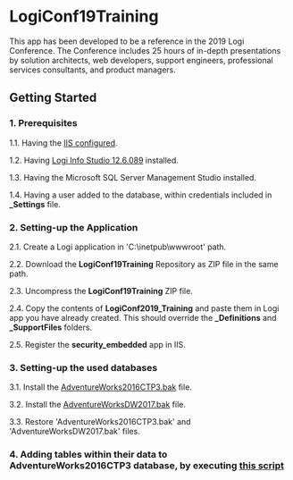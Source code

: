 # LogiConf19Training
This app has been developed to be a reference in the 2019 Logi Conference. The Conference includes 25 hours of in-depth presentations by solution architects, web developers, support engineers, professional services consultants, and product managers.

## Getting Started
### 1. Prerequisites
1.1. Having the [IIS configured](https://documentation.logianalytics.com/logiinfov12/content/installing-logi-info-on-windows-10.htm).

1.2. Having [Logi Info Studio 12.6.089](https://documentation.logianalytics.com/logiinfov12/content/installing-logi-info-on-windows-10.htm) installed.

1.3. Having the Microsoft SQL Server Management Studio installed.

1.4. Having a user added to the database, within credentials included in **_Settings** file.

### 2. Setting-up the Application
2.1. Create a Logi application in 'C:\inetpub\wwwroot' path.

2.2. Download the **LogiConf19Training** Repository as ZIP file in the same path.

2.3. Uncompress the **LogiConf19Training** ZIP file.

2.4. Copy the contents of **LogiConf2019_Training** and paste them in Logi app you have already created. This should override the **_Definitions** and **_SupportFiles** folders.

2.5. Register the **security_embedded** app in IIS.  

### 3. Setting-up the used databases
3.1. Install the [AdventureWorks2016CTP3.bak](https://www.microsoft.com/en-us/download/details.aspx?id=49502) file.

3.2. Install the [AdventureWorksDW2017.bak](https://github.com/Microsoft/sql-server-samples/releases/download/adventureworks/AdventureWorksDW2017.bak) file.

3.3. Restore 'AdventureWorks2016CTP3.bak' and 'AdventureWorksDW2017.bak' files.

### 4. Adding tables within their data to AdventureWorks2016CTP3 database, by executing [this script](https://gist.github.com/SSukkar/ebac833504f28d27495baeda25783c49)
